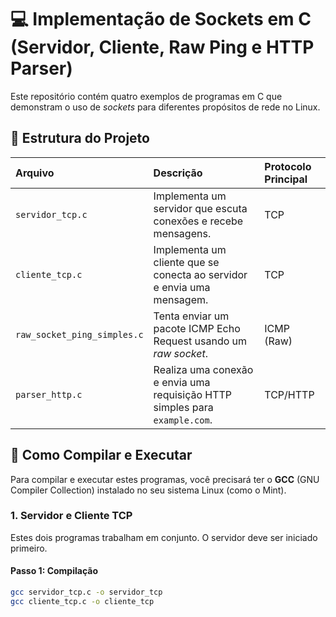 # 💻 Implementação de Sockets em C (Servidor, Cliente, Raw Ping e HTTP Parser)

Este repositório contém quatro exemplos de programas em C que demonstram o uso de *sockets* para diferentes propósitos de rede no Linux.

## 📁 Estrutura do Projeto

| Arquivo | Descrição | Protocolo Principal |
| :--- | :--- | :--- |
| `servidor_tcp.c` | Implementa um servidor que escuta conexões e recebe mensagens. | TCP |
| `cliente_tcp.c` | Implementa um cliente que se conecta ao servidor e envia uma mensagem. | TCP |
| `raw_socket_ping_simples.c` | Tenta enviar um pacote ICMP Echo Request usando um *raw socket*. | ICMP (Raw) |
| `parser_http.c` | Realiza uma conexão e envia uma requisição HTTP simples para `example.com`. | TCP/HTTP |

## 🚀 Como Compilar e Executar

Para compilar e executar estes programas, você precisará ter o **GCC** (GNU Compiler Collection) instalado no seu sistema Linux (como o Mint).

### 1. Servidor e Cliente TCP

Estes dois programas trabalham em conjunto. O servidor deve ser iniciado primeiro.

#### **Passo 1: Compilação**

```bash
gcc servidor_tcp.c -o servidor_tcp
gcc cliente_tcp.c -o cliente_tcp
